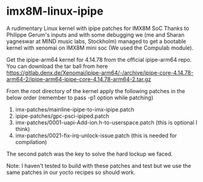 # imx8M-linux-ipipe
A rudimentary Linux kernel with ipipe patches for IMX8M SoC
Thanks to Philippe Gerum's inputs and with some debugging we (me and Sharan yagneswar at MIND music labs, Stockholm)
managed to get a bootable kernel with xenomai on IMX8M mini soc (We used the Compulab module).

Get the ipipe-arm64 kernel for 4.14.78 from the official ipipe-arm64 repo.
You can download the tar ball from here
https://gitlab.denx.de/Xenomai/ipipe-arm64/-/archive/ipipe-core-4.14.78-arm64-2/ipipe-arm64-ipipe-core-4.14.78-arm64-2.tar.gz

From the root directory of the kernel apply the following patches in the below order (remember to pass -p1 option while patching)
1. imx-patches/mainline-ipipe-to-imx-ipipe.patch
2. ipipe-patches/gpc-psci-ipiped.patch
3. imx-patches/0001-uapi-Add-ion.h-to-userspace.patch (this is optional I think)
4. imx-patches/0021-fix-irq-unlock-issue.patch (this is needed for compilation)

The second patch was the key to solve the hard lockup we faced.

Note: I haven't tested to build with these patches and test but we use the same patches in our yocto recipes so should work.


